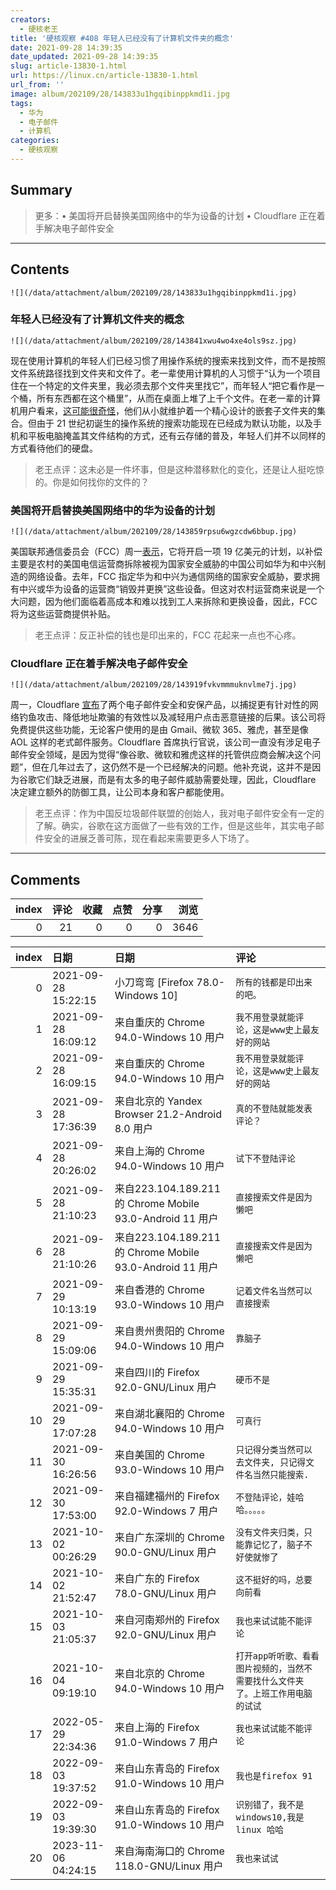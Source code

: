 ```yaml
---
creators:
  - 硬核老王
title: '硬核观察 #408 年轻人已经没有了计算机文件夹的概念'
date: 2021-09-28 14:39:35
date_updated: 2021-09-28 14:39:35
slug: article-13830-1.html
url: https://linux.cn/article-13830-1.html
url_from: ''
image: album/202109/28/143833u1hgqibinppkmd1i.jpg
tags:
  - 华为
  - 电子邮件
  - 计算机
categories:
  - 硬核观察
---
```


## Summary

> 更多：• 美国将开启替换美国网络中的华为设备的计划 • Cloudflare 正在着手解决电子邮件安全

***

<!-- more -->

## Contents

`![](/data/attachment/album/202109/28/143833u1hgqibinppkmd1i.jpg)`

### 年轻人已经没有了计算机文件夹的概念

`![](/data/attachment/album/202109/28/143841xwu4wo4xe4ols9sz.jpg)`

现在使用计算机的年轻人们已经习惯了用操作系统的搜索来找到文件，而不是按照文件系统路径找到文件夹和文件了。老一辈使用计算机的人习惯于“认为一个项目住在一个特定的文件夹里，我必须去那个文件夹里找它”，而年轻人“把它看作是一个桶，所有东西都在这个桶里”，从而在桌面上堆了上千个文件。在老一辈的计算机用户看来，[这可能很奇怪](https://www.theverge.com/22684730/students-file-folder-directory-structure-education-gen-z)，他们从小就维护着一个精心设计的嵌套子文件夹的集合。但由于 21 世纪初诞生的操作系统的搜索功能现在已经成为默认功能，以及手机和平板电脑掩盖其文件结构的方式，还有云存储的普及，年轻人们并不以同样的方式看待他们的硬盘。

> 
> 老王点评：这未必是一件坏事，但是这种潜移默化的变化，还是让人挺吃惊的。你是如何找你的文件的？
> 
> 
> 

### 美国将开启替换美国网络中的华为设备的计划

`![](/data/attachment/album/202109/28/143859rpsu6wgzcdw6bbup.jpg)`

美国联邦通信委员会（FCC）周一[表示](https://www.reuters.com/business/media-telecom/us-open-program-replace-huawei-equipment-us-networks-2021-09-27/)，它将开启一项 19 亿美元的计划，以补偿主要是农村的美国电信运营商拆除被视为国家安全威胁的中国公司如华为和中兴制造的网络设备。去年，FCC 指定华为和中兴为通信网络的国家安全威胁，要求拥有中兴或华为设备的运营商“销毁并更换”这些设备。但这对农村运营商来说是一个大问题，因为他们面临着高成本和难以找到工人来拆除和更换设备，因此，FCC 将为这些运营商提供补贴。

> 
> 老王点评：反正补偿的钱也是印出来的，FCC 花起来一点也不心疼。
> 
> 
> 

### Cloudflare 正在着手解决电子邮件安全

`![](/data/attachment/album/202109/28/143919fvkvmmmuknvlme7j.jpg)`

周一，Cloudflare [宣布](https://www.wired.com/story/cloudflare-taking-a-shot-at-email-security/)了两个电子邮件安全和安保产品，以捕捉更有针对性的网络钓鱼攻击、降低地址欺骗的有效性以及减轻用户点击恶意链接的后果。该公司将免费提供这些功能，无论客户使用的是由 Gmail、微软 365、雅虎，甚至是像 AOL 这样的老式邮件服务。Cloudflare 首席执行官说，该公司一直没有涉足电子邮件安全领域，是因为觉得“像谷歌、微软和雅虎这样的托管供应商会解决这个问题”，但在几年过去了，这仍然不是一个已经解决的问题。他补充说，这并不是因为谷歌它们缺乏进展，而是有太多的电子邮件威胁需要处理，因此，Cloudflare 决定建立额外的防御工具，让公司本身和客户都能使用。

> 
> 老王点评：作为中国反垃圾邮件联盟的创始人，我对电子邮件安全有一定的了解。确实，谷歌在这方面做了一些有效的工作，但是这些年，其实电子邮件安全的进展乏善可陈，现在看起来需要更多人下场了。
> 
> 
>

***

## Comments


|   index |   评论 |   收藏 |   点赞 |   分享 |   浏览 |
|--------:|-------:|-------:|-------:|-------:|-------:|
|       0 |     21 |      0 |      0 |      0 |   3646 |

|   index | 日期                | 日期                                                     | 评论                                                                            |
|--------:|:--------------------|:---------------------------------------------------------|:--------------------------------------------------------------------------------|
|       0 | 2021-09-28 15:22:15 | 小刀弯弯 [Firefox 78.0-Windows 10]                       | `所有的钱都是印出来的吧。`                                                      |
|       1 | 2021-09-28 16:09:12 | 来自重庆的 Chrome 94.0-Windows 10 用户                   | `我不用登录就能评论，这是www史上最友好的网站`                                   |
|       2 | 2021-09-28 16:09:15 | 来自重庆的 Chrome 94.0-Windows 10 用户                   | `我不用登录就能评论，这是www史上最友好的网站`                                   |
|       3 | 2021-09-28 17:36:39 | 来自北京的 Yandex Browser 21.2-Android 8.0 用户          | `真的不登陆就能发表评论？`                                                      |
|       4 | 2021-09-28 20:26:02 | 来自上海的 Chrome 94.0-Windows 10 用户                   | `试下不登陆评论`                                                                |
|       5 | 2021-09-28 21:10:23 | 来自223.104.189.211的 Chrome Mobile 93.0-Android 11 用户 | `直接搜索文件是因为懒吧`                                                        |
|       6 | 2021-09-28 21:10:26 | 来自223.104.189.211的 Chrome Mobile 93.0-Android 11 用户 | `直接搜索文件是因为懒吧`                                                        |
|       7 | 2021-09-29 10:13:19 | 来自香港的 Chrome 93.0-Windows 10 用户                   | `记着文件名当然可以直接搜索`                                                    |
|       8 | 2021-09-29 15:09:06 | 来自贵州贵阳的 Chrome 94.0-Windows 10 用户               | `靠脑子`                                                                        |
|       9 | 2021-09-29 15:35:31 | 来自四川的 Firefox 92.0-GNU/Linux 用户                   | `硬币不是`                                                                      |
|      10 | 2021-09-29 17:07:28 | 来自湖北襄阳的 Chrome 94.0-Windows 10 用户               | `可真行`                                                                        |
|      11 | 2021-09-30 16:26:56 | 来自美国的 Chrome 93.0-Windows 10 用户                   | `只记得分类当然可以去文件夹, 只记得文件名当然只能搜索.`                         |
|      12 | 2021-09-30 17:53:00 | 来自福建福州的 Firefox 92.0-Windows 7 用户               | `不登陆评论，娃哈哈。。。。。`                                                  |
|      13 | 2021-10-02 00:26:29 | 来自广东深圳的 Chrome 90.0-GNU/Linux 用户                | `没有文件夹归类，只能靠记忆了，脑子不好使就惨了`                                |
|      14 | 2021-10-02 21:52:47 | 来自广东的 Firefox 78.0-GNU/Linux 用户                   | `这不挺好的吗，总要向前看`                                                      |
|      15 | 2021-10-03 21:05:37 | 来自河南郑州的 Firefox 92.0-GNU/Linux 用户               | `我也来试试能不能评论`                                                          |
|      16 | 2021-10-04 09:19:10 | 来自北京的 Chrome 94.0-Windows 10 用户                   | `打开app听听歌、看看图片视频的，当然不需要找什么文件夹了。上班工作用电脑的试试` |
|      17 | 2022-05-29 22:34:36 | 来自上海的 Firefox 91.0-Windows 7 用户                   | `我也来试试能不能评论`                                                          |
|      18 | 2022-09-03 19:37:52 | 来自山东青岛的 Firefox 91.0-Windows 10 用户              | `我也是firefox 91`                                                              |
|      19 | 2022-09-03 19:39:30 | 来自山东青岛的 Firefox 91.0-Windows 10 用户              | `识别错了，我不是windows10,我是linux 哈哈`                                      |
|      20 | 2023-11-06 04:24:15 | 来自海南海口的 Chrome 118.0-GNU/Linux 用户               | `我也来试试`                                                                    |
